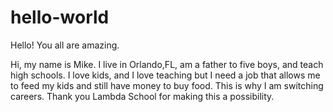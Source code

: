 # hello-world
Hello! You all are amazing.


Hi, my name is Mike. I live in Orlando,FL, am a father to five boys, and teach high schools. I love kids, and I love teaching but I need a job that allows me to feed my kids and still have money to buy food. This is why I am switching careers. Thank you Lambda School for making this a possibility.

